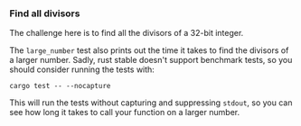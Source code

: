 ### Find all divisors

The challenge here is to find all the divisors of a 32-bit integer.

The `large_number` test also prints out the time it takes to find the divisors of a larger number. Sadly, rust stable doesn't support benchmark tests, so you should consider running the tests with:

```
cargo test -- --nocapture
```

This will run the tests without capturing and suppressing `stdout`, so you can see how long it takes to call your function on a larger number.